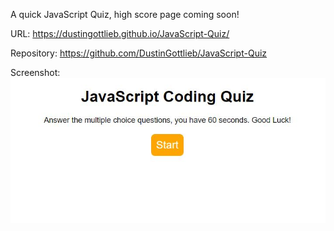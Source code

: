 A quick JavaScript Quiz, high score page coming soon!

URL:
https://dustingottlieb.github.io/JavaScript-Quiz/

Repository:
https://github.com/DustinGottlieb/JavaScript-Quiz

Screenshot:
![JavaScript Quiz](./assets/ScreenShot.jpg)
